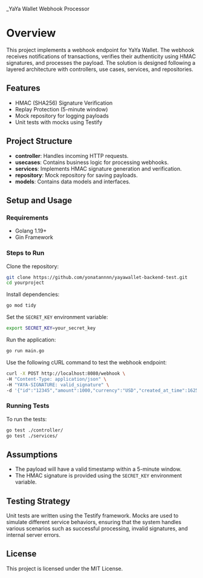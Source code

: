 _YaYa Wallet Webhook Processor
# Overview

This project implements a webhook endpoint for YaYa Wallet. The webhook receives notifications of transactions, verifies their authenticity using HMAC signatures, and processes the payload. The solution is designed following a layered architecture with controllers, use cases, services, and repositories.

## Features

- HMAC (SHA256) Signature Verification
- Replay Protection (5-minute window)
- Mock repository for logging payloads
- Unit tests with mocks using Testify

## Project Structure

- **controller**: Handles incoming HTTP requests.
- **usecases**: Contains business logic for processing webhooks.
- **services**: Implements HMAC signature generation and verification.
- **repository**: Mock repository for saving payloads.
- **models**: Contains data models and interfaces.

## Setup and Usage

### Requirements

- Golang 1.19+
- Gin Framework

### Steps to Run

Clone the repository:

```bash
git clone https://github.com/yonatannnn/yayawallet-backend-test.git
cd yourproject
```

Install dependencies:

```bash
go mod tidy
```

Set the `SECRET_KEY` environment variable:

```bash
export SECRET_KEY=your_secret_key
```

Run the application:

```bash
go run main.go
```

Use the following cURL command to test the webhook endpoint:

```bash
curl -X POST http://localhost:8080/webhook \
-H "Content-Type: application/json" \
-H "YAYA-SIGNATURE: valid_signature" \
-d '{"id":"12345","amount":1000,"currency":"USD","created_at_time":1625097600,"timestamp":1625097600,"cause":"Payment","full_name":"John Doe","account_name":"john.doe@example.com","invoice_url":"http://example.com/invoice/12345"}'
```

### Running Tests

To run the tests:

```bash
go test ./controller/
go test ./services/
```

## Assumptions

- The payload will have a valid timestamp within a 5-minute window.
- The HMAC signature is provided using the `SECRET_KEY` environment variable.

## Testing Strategy

Unit tests are written using the Testify framework. Mocks are used to simulate different service behaviors, ensuring that the system handles various scenarios such as successful processing, invalid signatures, and internal server errors.

## License

This project is licensed under the MIT License.
